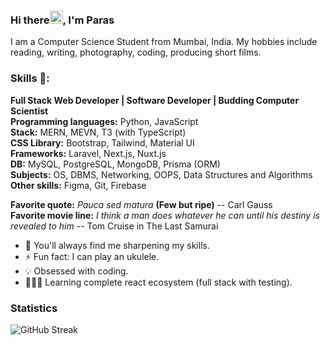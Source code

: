 ### Hi there<img src="https://media.tenor.com/images/30169e4a670daf12443df7d2dd140176/tenor.gif" height="21">, I'm Paras
I am a Computer Science Student from Mumbai, India. My hobbies include reading, writing, photography, coding, producing short films.

### Skills 🥇:
**Full Stack Web Developer | Software Developer | Budding Computer Scientist**<br />
**Programming languages:** Python, JavaScript<br /> 
**Stack:** MERN, MEVN, T3 (with TypeScript)<br /> 
**CSS Library:** Bootstrap, Tailwind, Material UI<br /> 
**Frameworks:** Laravel, Next.js, Nuxt.js <br /> 
**DB:** MySQL, PostgreSQL, MongoDB, Prisma (ORM)<br /> 
**Subjects:** OS, DBMS, Networking, OOPS, Data Structures and Algorithms<br /> 
**Other skills:** Figma, Git, Firebase<br /> 


**Favorite quote:** *Pauca sed matura* **(Few but ripe)** -- Carl Gauss  
**Favorite movie line:** *I think a man does whatever he can until his destiny is revealed to him* -- Tom Cruise in The Last Samurai

- 🌱 You'll always find me sharpening my skills. 
- ⚡ Fun fact: I can play an ukulele.
- 💡 Obsessed with coding.
- 👨🏻‍💻 Learning complete react ecosystem (full stack with testing).


<!-- [<img src='https://img.icons8.com/plasticine/2x/gmail.png' alt='gmail' height='40'>](mailto:paras1799kori@gmail.com) -->
<!-- [<img src='https://img.icons8.com/clouds/2x/linkedin.png' alt='linkedin' height='40'>](https://www.linkedin.com/in/paras1729kori/) -->
<!-- [<img width="40" height="40" src="https://img.icons8.com/color/48/twitter--v1.png" alt="twitter--v1"/>](https://twitter.com/paras1kori) -->
<!-- [<img src="https://img.icons8.com/clouds/100/000000/code.png" alt='leetcode' height='40'>](https://leetcode.com/paras1kori/) -->
<!-- [<img src='https://img.icons8.com/clouds/2x/instagram-new.png' alt='instagram' height='40'>](https://www.instagram.com/paras1kori/)   -->

### Statistics

<!-- ![Top languages](https://github-readme-stats.vercel.app/api/top-langs/?username=paras1729kori&layout=compact&theme=tokyonight) -->

![GitHub Streak](https://github-readme-streak-stats.herokuapp.com/?user=paras1729kori&theme=tokyonight)

<!-- ![GitHub Stats](https://github-readme-stats.vercel.app/api?username=paras1729kori&show_icons=true&layout=compact&theme=tokyonight)   -->
